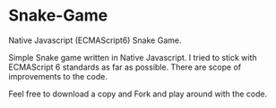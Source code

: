 # Snake-Game
Native Javascript (ECMAScript6) Snake Game.

Simple Snake game written in Native Javascript. I tried to stick with ECMAScript 6 standards as far as possible. There are scope of improvements to the code. 

Feel free to download a copy and Fork and play around with the code.

